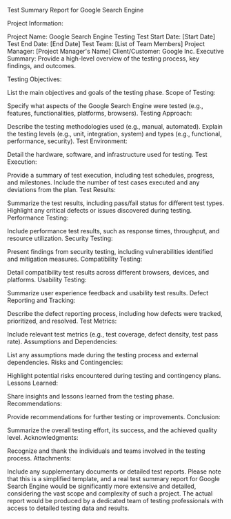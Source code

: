 Test Summary Report for Google Search Engine



Project Information:

Project Name: Google Search Engine Testing
Test Start Date: [Start Date]
Test End Date: [End Date]
Test Team: [List of Team Members]
Project Manager: [Project Manager's Name]
Client/Customer: Google Inc.
Executive Summary:
Provide a high-level overview of the testing process, key findings, and outcomes.

Testing Objectives:

List the main objectives and goals of the testing phase.
Scope of Testing:

Specify what aspects of the Google Search Engine were tested (e.g., features, functionalities, platforms, browsers).
Testing Approach:

Describe the testing methodologies used (e.g., manual, automated).
Explain the testing levels (e.g., unit, integration, system) and types (e.g., functional, performance, security).
Test Environment:

Detail the hardware, software, and infrastructure used for testing.
Test Execution:

Provide a summary of test execution, including test schedules, progress, and milestones.
Include the number of test cases executed and any deviations from the plan.
Test Results:

Summarize the test results, including pass/fail status for different test types.
Highlight any critical defects or issues discovered during testing.
Performance Testing:

Include performance test results, such as response times, throughput, and resource utilization.
Security Testing:

Present findings from security testing, including vulnerabilities identified and mitigation measures.
Compatibility Testing:

Detail compatibility test results across different browsers, devices, and platforms.
Usability Testing:

Summarize user experience feedback and usability test results.
Defect Reporting and Tracking:

Describe the defect reporting process, including how defects were tracked, prioritized, and resolved.
Test Metrics:

Include relevant test metrics (e.g., test coverage, defect density, test pass rate).
Assumptions and Dependencies:

List any assumptions made during the testing process and external dependencies.
Risks and Contingencies:

Highlight potential risks encountered during testing and contingency plans.
Lessons Learned:

Share insights and lessons learned from the testing phase.
Recommendations:

Provide recommendations for further testing or improvements.
Conclusion:

Summarize the overall testing effort, its success, and the achieved quality level.
Acknowledgments:

Recognize and thank the individuals and teams involved in the testing process.
Attachments:

Include any supplementary documents or detailed test reports.
Please note that this is a simplified template, and a real test summary report for Google Search Engine would be significantly more extensive and detailed, considering the vast scope and complexity of such a project. The actual report would be produced by a dedicated team of testing professionals with access to detailed testing data and results.














